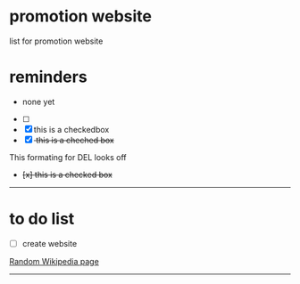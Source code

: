 # promotion website
list for promotion website 

# reminders
- none yet 

- [ ] 
- [x] this is a checkedbox
- [x] <del> this is a cheched box </del>

This formating for DEL looks off
- <del> [x] this is a checked box </del>
---

# to do list 
- [ ] create website

<a href="https://en.wikipedia.org/wiki/Main_Page">Random Wikipedia page</a>

---